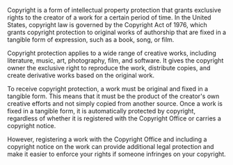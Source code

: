Copyright is a form of intellectual property protection that grants exclusive rights to the creator of a work for a certain period of time. In the United States, copyright law is governed by the Copyright Act of 1976, which grants copyright protection to original works of authorship that are fixed in a tangible form of expression, such as a book, song, or film.

Copyright protection applies to a wide range of creative works, including literature, music, art, photography, film, and software. It gives the copyright owner the exclusive right to reproduce the work, distribute copies, and create derivative works based on the original work.

To receive copyright protection, a work must be original and fixed in a tangible form. This means that it must be the product of the creator's own creative efforts and not simply copied from another source. Once a work is fixed in a tangible form, it is automatically protected by copyright, regardless of whether it is registered with the Copyright Office or carries a copyright notice.

However, registering a work with the Copyright Office and including a copyright notice on the work can provide additional legal protection and make it easier to enforce your rights if someone infringes on your copyright.

